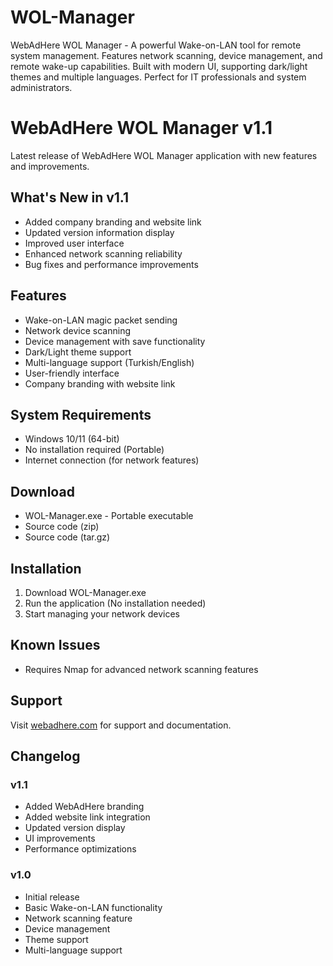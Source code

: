 # WOL-Manager
WebAdHere WOL Manager - A powerful Wake-on-LAN tool for remote system management. Features network scanning, device management, and remote wake-up capabilities. Built with modern UI, supporting dark/light themes and multiple languages. Perfect for IT professionals and system administrators.

# WebAdHere WOL Manager v1.1

Latest release of WebAdHere WOL Manager application with new features and improvements.

## What's New in v1.1
- Added company branding and website link
- Updated version information display
- Improved user interface
- Enhanced network scanning reliability
- Bug fixes and performance improvements

## Features
- Wake-on-LAN magic packet sending
- Network device scanning
- Device management with save functionality
- Dark/Light theme support
- Multi-language support (Turkish/English)
- User-friendly interface
- Company branding with website link

## System Requirements
- Windows 10/11 (64-bit)
- No installation required (Portable)
- Internet connection (for network features)

## Download
- WOL-Manager.exe - Portable executable
- Source code (zip)
- Source code (tar.gz)

## Installation
1. Download WOL-Manager.exe
2. Run the application (No installation needed)
3. Start managing your network devices

## Known Issues
- Requires Nmap for advanced network scanning features

## Support
Visit [webadhere.com](https://webadhere.com) for support and documentation.

## Changelog
### v1.1
- Added WebAdHere branding
- Added website link integration
- Updated version display
- UI improvements
- Performance optimizations

### v1.0
- Initial release
- Basic Wake-on-LAN functionality
- Network scanning feature
- Device management
- Theme support
- Multi-language support
